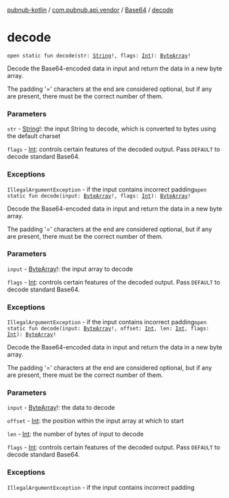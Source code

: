 [pubnub-kotlin](../../index.md) / [com.pubnub.api.vendor](../index.md) / [Base64](index.md) / [decode](./decode.md)

# decode

`open static fun decode(str: `[`String`](https://kotlinlang.org/api/latest/jvm/stdlib/kotlin/-string/index.html)`!, flags: `[`Int`](https://kotlinlang.org/api/latest/jvm/stdlib/kotlin/-int/index.html)`): `[`ByteArray`](https://kotlinlang.org/api/latest/jvm/stdlib/kotlin/-byte-array/index.html)`!`

Decode the Base64-encoded data in input and return the data in a new byte array.

The padding '=' characters at the end are considered optional, but if any are present, there must be the correct number of them.

### Parameters

`str` - [String](https://kotlinlang.org/api/latest/jvm/stdlib/kotlin/-string/index.html)!: the input String to decode, which is converted to bytes using the default charset

`flags` - [Int](https://kotlinlang.org/api/latest/jvm/stdlib/kotlin/-int/index.html): controls certain features of the decoded output. Pass `DEFAULT` to decode standard Base64.

### Exceptions

`IllegalArgumentException` - if the input contains incorrect padding`open static fun decode(input: `[`ByteArray`](https://kotlinlang.org/api/latest/jvm/stdlib/kotlin/-byte-array/index.html)`!, flags: `[`Int`](https://kotlinlang.org/api/latest/jvm/stdlib/kotlin/-int/index.html)`): `[`ByteArray`](https://kotlinlang.org/api/latest/jvm/stdlib/kotlin/-byte-array/index.html)`!`

Decode the Base64-encoded data in input and return the data in a new byte array.

The padding '=' characters at the end are considered optional, but if any are present, there must be the correct number of them.

### Parameters

`input` - [ByteArray](https://kotlinlang.org/api/latest/jvm/stdlib/kotlin/-byte-array/index.html)!: the input array to decode

`flags` - [Int](https://kotlinlang.org/api/latest/jvm/stdlib/kotlin/-int/index.html): controls certain features of the decoded output. Pass `DEFAULT` to decode standard Base64.

### Exceptions

`IllegalArgumentException` - if the input contains incorrect padding`open static fun decode(input: `[`ByteArray`](https://kotlinlang.org/api/latest/jvm/stdlib/kotlin/-byte-array/index.html)`!, offset: `[`Int`](https://kotlinlang.org/api/latest/jvm/stdlib/kotlin/-int/index.html)`, len: `[`Int`](https://kotlinlang.org/api/latest/jvm/stdlib/kotlin/-int/index.html)`, flags: `[`Int`](https://kotlinlang.org/api/latest/jvm/stdlib/kotlin/-int/index.html)`): `[`ByteArray`](https://kotlinlang.org/api/latest/jvm/stdlib/kotlin/-byte-array/index.html)`!`

Decode the Base64-encoded data in input and return the data in a new byte array.

The padding '=' characters at the end are considered optional, but if any are present, there must be the correct number of them.

### Parameters

`input` - [ByteArray](https://kotlinlang.org/api/latest/jvm/stdlib/kotlin/-byte-array/index.html)!: the data to decode

`offset` - [Int](https://kotlinlang.org/api/latest/jvm/stdlib/kotlin/-int/index.html): the position within the input array at which to start

`len` - [Int](https://kotlinlang.org/api/latest/jvm/stdlib/kotlin/-int/index.html): the number of bytes of input to decode

`flags` - [Int](https://kotlinlang.org/api/latest/jvm/stdlib/kotlin/-int/index.html): controls certain features of the decoded output. Pass `DEFAULT` to decode standard Base64.

### Exceptions

`IllegalArgumentException` - if the input contains incorrect padding